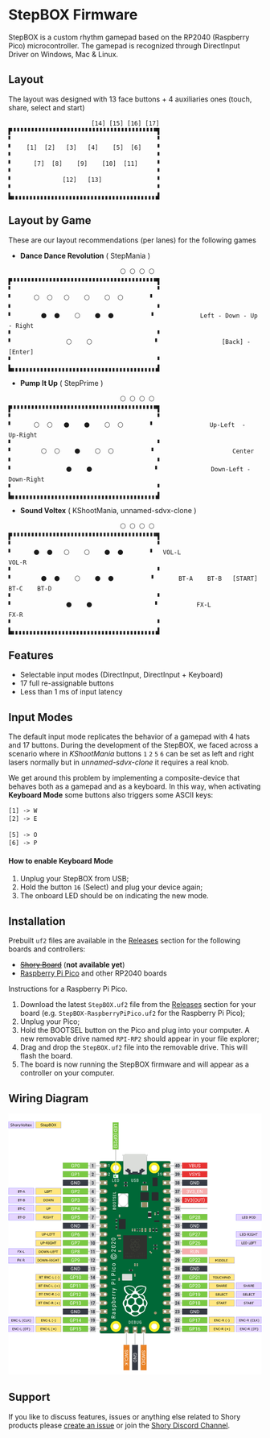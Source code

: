 # StepBOX Firmware

StepBOX is a custom rhythm gamepad based on the RP2040 (Raspberry Pico) microcontroller. The gamepad is recognized through DirectInput Driver on Windows, Mac & Linux.

## Layout

The layout was designed with 13 face buttons + 4 auxiliaries ones (touch, share, select and start)

```
                       [14] [15] [16] [17]
▛▝▝▝▝▝▝▝▝▝▝▝▝▝▝▝▝▝▝▝▝▝▝▝▝▝▝▝▝▝▝▝▝▝▝▝▝▝▝▝▝▜
▘                                        ▝
▘    [1]  [2]   [3]   [4]    [5]  [6]    ▝
▘                                        ▝
▘      [7]  [8]    [9]    [10]  [11]     ▝
▘                                        ▝
▘              [12]   [13]               ▝
▘                                        ▝
▙▖▖▖▖▖▖▖▖▖▖▖▖▖▖▖▖▖▖▖▖▖▖▖▖▖▖▖▖▖▖▖▖▖▖▖▖▖▖▖▖▟
```

## Layout by Game

These are our layout recommendations (per lanes) for the following games

- **Dance Dance Revolution** ( StepMania )

```
                               ⚪ ⚪ ⚪ ⚪
▛▝▝▝▝▝▝▝▝▝▝▝▝▝▝▝▝▝▝▝▝▝▝▝▝▝▝▝▝▝▝▝▝▝▝▝▝▝▝▝▝▜
▘                                        ▝
▘      ⚪  ⚪   ⚪    ⚪    ⚪  ⚪       ▝
▘                                        ▝
▘        ⚫  ⚫    ⚪    ⚫  ⚫          ▝             Left - Down - Up - Right
▘                                        ▝
▘               ⚪    ⚪                 ▝                  [Back] - [Enter]
▘                                        ▝
▙▖▖▖▖▖▖▖▖▖▖▖▖▖▖▖▖▖▖▖▖▖▖▖▖▖▖▖▖▖▖▖▖▖▖▖▖▖▖▖▖▟

```

- **Pump It Up** ( StepPrime )

```
                               ⚪ ⚪ ⚪ ⚪
▛▝▝▝▝▝▝▝▝▝▝▝▝▝▝▝▝▝▝▝▝▝▝▝▝▝▝▝▝▝▝▝▝▝▝▝▝▝▝▝▝▜
▘                                        ▝
▘      ⚪  ⚪   ⚫    ⚫    ⚪  ⚪       ▝                Up-Left  -  Up-Right
▘                                        ▝
▘        ⚪  ⚪    ⚫    ⚪  ⚪          ▝                      Center
▘                                        ▝
▘               ⚫    ⚫                 ▝               Down-Left -  Down-Right
▘                                        ▝
▙▖▖▖▖▖▖▖▖▖▖▖▖▖▖▖▖▖▖▖▖▖▖▖▖▖▖▖▖▖▖▖▖▖▖▖▖▖▖▖▖▟
```

- **Sound Voltex** ( KShootMania, unnamed-sdvx-clone )

```
                               ⚪ ⚪ ⚪ ⚪
▛▝▝▝▝▝▝▝▝▝▝▝▝▝▝▝▝▝▝▝▝▝▝▝▝▝▝▝▝▝▝▝▝▝▝▝▝▝▝▝▝▜
▘                                        ▝
▘      ⚫  ⚫   ⚪    ⚪    ⚫  ⚫       ▝   VOL-L                                   VOL-R
▘                                        ▝
▘        ⚫  ⚫    ⚪    ⚫  ⚫          ▝       BT-A    BT-B   [START]   BT-C    BT-D
▘                                        ▝
▘               ⚫    ⚫                 ▝           FX-L                     FX-R
▘                                        ▝
▙▖▖▖▖▖▖▖▖▖▖▖▖▖▖▖▖▖▖▖▖▖▖▖▖▖▖▖▖▖▖▖▖▖▖▖▖▖▖▖▖▟
```

## Features

- Selectable input modes (DirectInput, DirectInput + Keyboard)
- 17 full re-assignable buttons
- Less than 1 ms of input latency

## Input Modes

The default input mode replicates the behavior of a gamepad with 4 hats and 17 buttons. During the development of the StepBOX, we faced across a scenario where in _KShootMania_ buttons `1` `2` `5` `6` can be set as left and right lasers normally but in _unnamed-sdvx-clone_ it requires a real knob.

We get around this problem by implementing a composite-device that behaves both as a gamepad and as a keyboard. In this way, when activating **Keyboard Mode** some buttons also triggers some ASCII keys:

```
[1] -> W
[2] -> E

[5] -> O
[6] -> P
```

#### How to enable Keyboard Mode

1. Unplug your StepBOX from USB;
1. Hold the button `16` (Select) and plug your device again;
1. The onboard LED should be on indicating the new mode.

## Installation

Prebuilt `uf2` files are available in the [Releases](https://github.com/shorygame/StepBOX/releases) section for the following boards and controllers:

- ~~[Shory Board]()~~ (**not available yet**)
- [Raspberry Pi Pico]() and other RP2040 boards

Instructions for a Raspberry Pi Pico.

1. Download the latest `StepBOX.uf2` file from the [Releases](https://github.com/shorygame/StepBOX/releases) section for your board (e.g. `StepBOX-RaspberryPiPico.uf2` for the Raspberry Pi Pico);
1. Unplug your Pico;
1. Hold the BOOTSEL button on the Pico and plug into your computer. A new removable drive named `RPI-RP2` should appear in your file explorer;
1. Drag and drop the `StepBOX.uf2` file into the removable drive. This will flash the board.
1. The board is now running the StepBOX firmware and will appear as a controller on your computer.

## Wiring Diagram

![wiring diagram](assets/rp2040-diagram.png)

## Support

If you like to discuss features, issues or anything else related to Shory products please [create an issue](https://github.com/shorygame/StepBOX/issues/new) or join the [Shory Discord Channel](https://discord.gg/kGekqHdRrn).
